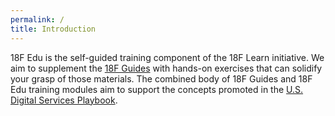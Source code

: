 ```yaml
---
permalink: /
title: Introduction
---
```

18F Edu is the self-guided training component of the 18F Learn initiative. We
aim to supplement the [18F Guides](https://pages.18f.gov/guides/) with
hands-on exercises that can solidify your grasp of those materials. The
combined body of 18F Guides and 18F Edu training modules aim to support the
concepts promoted in the [U.S. Digital Services
Playbook](https://playbook.cio.gov/).
